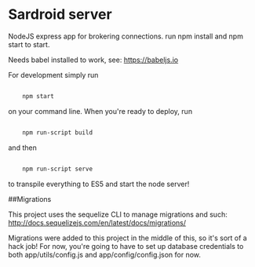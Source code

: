 # Sardroid server

NodeJS express app for brokering connections. run npm install and npm start to start.

Needs babel installed to work, see: https://babeljs.io

For development simply run

```sh

    npm start

```

on your command line. When you're ready to deploy, run

```sh

    npm run-script build

```

and then

```sh

    npm run-script serve

```

to transpile everything to ES5 and start the node server!

##Migrations

This project uses the sequelize CLI to manage migrations and such: http://docs.sequelizejs.com/en/latest/docs/migrations/

Migrations were added to this project in the middle of this, so it's sort of a hack job! For now, you're going to have to set up database credentials to both app/utils/config.js and app/config/config.json for now.
